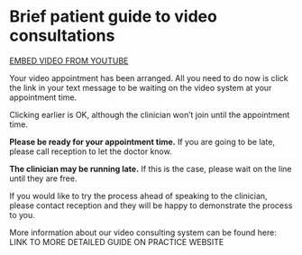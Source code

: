 # Brief patient guide to video consultations

[EMBED VIDEO FROM YOUTUBE](https://www.youtube.com/watch?v=Ok17HyQVqHg&feature=youtu.be)

Your video appointment has been arranged. All you need to do now is click the link in your text message to be waiting on the video system at your appointment time.

Clicking earlier is OK, although the clinician won’t join until the appointment time.

**Please be ready for your appointment time.** If you are going to be late, please call reception to let the doctor know.

**The clinician may be running late.** If this is the case, please wait on the line until they are free.

If you would like to try the process ahead of speaking to the clinician, please contact reception and they will be happy to demonstrate the process to you.

More information about our video consulting system can be found here: LINK TO MORE DETAILED GUIDE ON PRACTICE WEBSITE
